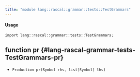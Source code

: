 ```yaml
---
title: "module lang::rascal::grammar::tests::TestGrammars"
---
```


#### Usage

`import lang::rascal::grammar::tests::TestGrammars;`


## function pr {#lang-rascal-grammar-tests-TestGrammars-pr}

* ``Production pr(Symbol rhs, list[Symbol] lhs)``

